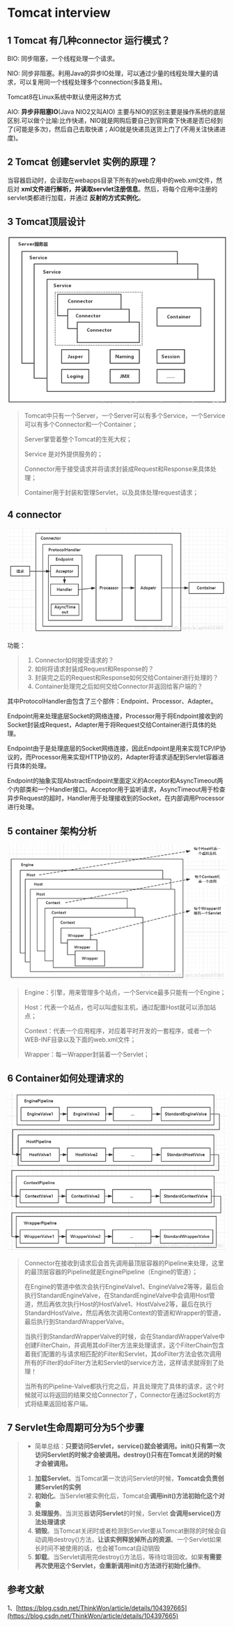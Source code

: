 # Tomcat interview

## 1 Tomcat 有几种connector 运行模式？

BIO: 同步阻塞，一个线程处理一个请求。

NIO: 同步非阻塞。利用Java的异步IO处理，可以通过少量的线程处理大量的请求，可以复用同一个线程处理多个connection\(多路复用\)。

Tomcat8在Linux系统中默认使用这种方式

AIO: **异步非阻塞IO**\(Java NIO2又叫AIO\) 主要与NIO的区别主要是操作系统的底层区别.可以做个比喻:比作快递，NIO就是网购后要自己到官网查下快递是否已经到了\(可能是多次\)，然后自己去取快递；AIO就是快递员送货上门了\(不用关注快递进度\)。

## 2  Tomcat 创建servlet 实例的原理？

当容器启动时，会读取在webapps目录下所有的web应用中的web.xml文件，然后对 **xml文件进行解析，并读取servlet注册信息**。然后，将每个应用中注册的servlet类都进行加载，并通过 **反射的方式实例化**。

## 3 Tomcat顶层设计

![](../.gitbook/assets/image%20%28130%29.png)

> Tomcat中只有一个Server，一个Server可以有多个Service，一个Service可以有多个Connector和一个Container；
>
> Server掌管着整个Tomcat的生死大权；
>
> Service 是对外提供服务的；
>
> Connector用于接受请求并将请求封装成Request和Response来具体处理；
>
> Container用于封装和管理Servlet，以及具体处理request请求；

## 4 connector 

![](../.gitbook/assets/image%20%28129%29.png)

功能：

> 1. Connector如何接受请求的？
> 2. 如何将请求封装成Request和Response的？
> 3. 封装完之后的Request和Response如何交给Container进行处理的？
> 4. Container处理完之后如何交给Connector并返回给客户端的？

其中ProtocolHandler由包含了三个部件：Endpoint、Processor、Adapter。

Endpoint用来处理底层Socket的网络连接，Processor用于将Endpoint接收到的Socket封装成Request，Adapter用于将Request交给Container进行具体的处理。

Endpoint由于是处理底层的Socket网络连接，因此Endpoint是用来实现TCP/IP协议的，而Processor用来实现HTTP协议的，Adapter将请求适配到Servlet容器进行具体的处理。

Endpoint的抽象实现AbstractEndpoint里面定义的Acceptor和AsyncTimeout两个内部类和一个Handler接口。Acceptor用于监听请求，AsyncTimeout用于检查异步Request的超时，Handler用于处理接收到的Socket，在内部调用Processor进行处理。



## 5 container 架构分析

![](../.gitbook/assets/image%20%28131%29.png)

> Engine：引擎，用来管理多个站点，一个Service最多只能有一个Engine；
>
> Host：代表一个站点，也可以叫虚拟主机，通过配置Host就可以添加站点；
>
> Context：代表一个应用程序，对应着平时开发的一套程序，或者一个WEB-INF目录以及下面的web.xml文件；
>
> Wrapper：每一Wrapper封装着一个Servlet；

## 6 Container如何处理请求的

![](../.gitbook/assets/image%20%28128%29.png)

> Connector在接收到请求后会首先调用最顶层容器的Pipeline来处理，这里的最顶层容器的Pipeline就是EnginePipeline（Engine的管道）；
>
> 在Engine的管道中依次会执行EngineValve1、EngineValve2等等，最后会执行StandardEngineValve，在StandardEngineValve中会调用Host管道，然后再依次执行Host的HostValve1、HostValve2等，最后在执行StandardHostValve，然后再依次调用Context的管道和Wrapper的管道，最后执行到StandardWrapperValve。
>
> 当执行到StandardWrapperValve的时候，会在StandardWrapperValve中创建FilterChain，并调用其doFilter方法来处理请求，这个FilterChain包含着我们配置的与请求相匹配的Filter和Servlet，其doFilter方法会依次调用所有的Filter的doFilter方法和Servlet的service方法，这样请求就得到了处理！
>
> 当所有的Pipeline-Valve都执行完之后，并且处理完了具体的请求，这个时候就可以将返回的结果交给Connector了，Connector在通过Socket的方式将结果返回给客户端。

## 7 Servlet生命周期可分为5个步骤

> * 简单总结：**只要访问Servlet，service\(\)就会被调用。init\(\)只有第一次访问Servlet的时候才会被调用。destroy\(\)只有在Tomcat关闭的时候才会被调用。**
>
> 1. **加载Servlet**。当Tomcat第一次访问Servlet的时候，**Tomcat会负责创建Servlet的实例**
> 2. **初始化**。当Servlet被实例化后，Tomcat会**调用init\(\)方法初始化这个对象**
> 3. **处理服务**。当浏览器**访问Servlet**的时候，Servlet **会调用service\(\)方法处理请求**
> 4. **销毁**。当Tomcat关闭时或者检测到Servlet要从Tomcat删除的时候会自动调用destroy\(\)方法，**让该实例释放掉所占的资源**。一个Servlet如果长时间不被使用的话，也会被Tomcat自动销毁
> 5. **卸载**。当Servlet调用完destroy\(\)方法后，等待垃圾回收。如果**有需要再次使用这个Servlet，会重新调用init\(\)方法进行初始化操作**。

## 参考文献

1、[https://blog.csdn.net/ThinkWon/article/details/104397665](https://blog.csdn.net/ThinkWon/article/details/104397665)

